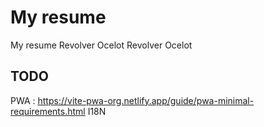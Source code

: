 # My resume

My resume
Revolver Ocelot
Revolver Ocelot

## TODO

PWA : https://vite-pwa-org.netlify.app/guide/pwa-minimal-requirements.html
I18N
